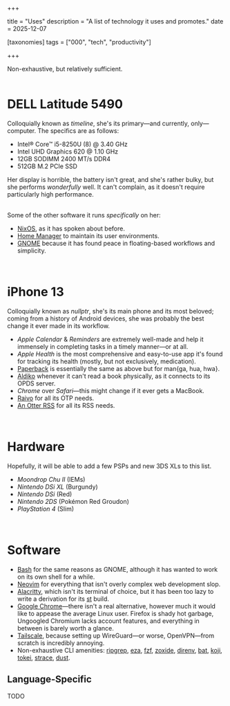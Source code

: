 +++

title = "Uses"
description = "A list of technology it uses and promotes."
date = 2025-12-07

[taxonomies]
tags = ["000", "tech", "productivity"]

+++

Non-exhaustive, but relatively sufficient.  
<br />

# DELL Latitude 5490

Colloquially known as _timeline_, she's its primary—and currently, only—computer. The specifics are as follows:

- Intel® Core™ i5-8250U (8) @ 3.40 GHz
- Intel UHD Graphics 620 @ 1.10 GHz
- 12GB SODIMM 2400 MT/s DDR4
- 512GB M.2 PCIe SSD

Her display is horrible, the battery isn't great, and she's rather bulky, but she performs _wonderfully_ well. It can't complain, as it doesn't require particularly high performance.  
<br />

Some of the other software it runs _specifically_ on her:

- [NixOS](@/tech/nix-love-hate.md), as it has spoken about before.
- [Home Manager](https://github.com/nix-community/home-manager) to maintain its user environments.
- [GNOME](https://www.gnome.org/) because it has found peace in floating-based workflows and simplicity.

<br />

# iPhone 13

Colloquially known as _nullptr_, she's its main phone and its most beloved; coming from a history of Android devices, she was probably the best change it ever made in its workflow.

- _Apple Calendar_ & _Reminders_ are extremely well-made and help it immensely in completing tasks in a timely manner—or at all.
- _Apple Health_ is the most comprehensive and easy-to-use app it's found for tracking its health (mostly, but not exclusively, medication).
- [Paperback](https://paperback.moe/) is essentially the same as above but for man{ga, hua, hwa}.
- [Aldiko](https://www.demarque.com/en/aldiko) whenever it can't read a book physically, as it connects to its OPDS server.
- _Chrome_ over _Safari_—this might change if it ever gets a MacBook.
- [Raivo](https://raivo-otp.com/) for all its OTP needs.
- [An Otter RSS](https://anotterrss.com/) for all its RSS needs.

<br />

# Hardware

Hopefully, it will be able to add a few PSPs and new 3DS XLs to this list.

- _Moondrop Chu II_ (IEMs)
- _Nintendo DSi XL_ (Burgundy)
- _Nintendo DSi_ (Red)
- _Nintendo 2DS_ (Pokémon Red Groudon)
- _PlayStation 4_ (Slim)

<br />

# Software

- [Bash](https://www.gnu.org/software/bash/) for the same reasons as GNOME, although it has wanted to work on its own shell for a while.
- [Neovim](https://neovim.io/) for everything that isn't overly complex web development slop.
- [Alacritty](https://github.com/alacritty/alacritty), which isn't its terminal of choice, but it has been too lazy to write a derivation for its [st](https://st.suckless.org/) build.
- [Google Chrome](https://www.google.com/chrome/)—there isn't a real alternative, however much it would like to appease the average Linux user. Firefox is shady hot garbage, Ungoogled Chromium lacks account features, and everything in between is barely worth a glance.
- [Tailscale](https://tailscale.com), because setting up WireGuard—or worse, OpenVPN—from scratch is incredibly annoying.
- Non-exhaustive CLI amenities: [ripgrep](https://github.com/BurntSushi/ripgrep), [eza](https://github.com/eza-community/eza), [fzf](https://github.com/junegunn/fzf), [zoxide](https://github.com/ajeetdsouza/zoxide), [direnv](https://github.com/direnv/direnv), [bat](https://github.com/sharkdp/bat), [koji](https://github.com/cococonscious/koji), [tokei](https://github.com/XAMPPRocky/tokei), [strace](https://github.com/strace/strace), [dust](https://github.com/bootandy/dust).

## Language-Specific

TODO
